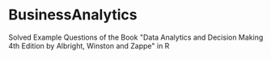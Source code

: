 # BusinessAnalytics
Solved Example Questions of the Book "Data Analytics and Decision Making 4th Edition by Albright, Winston and Zappe" in R

